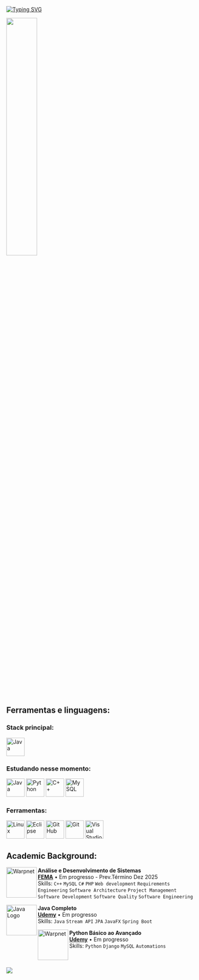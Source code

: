 [![Typing SVG](https://readme-typing-svg.herokuapp.com?color=110DF6&size=35&center=true&vCenter=true&width=1000&lines=Bem+Vindo!;Ao+meu+GitHub!;Meu+nome+é+João+Pedro+Pitarelo)](https://git.io/typing-svg)

<!--Stats-->
<div align="left" style="margin-bottom:200px">
  <img width=40%  align="center" src="https://github-readme-stats.vercel.app/api/top-langs/?username=JoaoPedroPitarelo&layout=compact&theme=transparent" />

</div>    
<br>

## Ferramentas e linguagens:
 
### Stack principal:
[<img height="48px" width="48px" alt="Java" src="https://skillicons.dev/icons?i=java"/>](https://www.java.com)

### Estudando nesse momento:
[<img height="48px" width="48px" alt="Java" src="https://skillicons.dev/icons?i=java"/>](https://www.java.com)
[<img height="48px" width="48px" alt="Python" src="https://skillicons.dev/icons?i=py"/>](https://www.python.org)
[<img height="48px" width="48px" alt="C++" src="https://skillicons.dev/icons?i=cpp"/>](https://cplusplus.com)
[<img height="48px" width="48px" alt="MySQL" src="https://skillicons.dev/icons?i=mysql"/>](https://www.mysql.com)

### Ferramentas:
[<img height="48px" width="48px" alt="Linux" src="https://skillicons.dev/icons?i=linux"/>](https://www.linuxfoundation.org)
[<img height="48px" width="48px" alt="Eclipse" src="https://skillicons.dev/icons?i=eclipse"/>](https://www.eclipse.org)
[<img height="48px" width="48px" alt="GitHub" src="https://skillicons.dev/icons?i=github"/>](https://github.com/)
[<img height="48px" width="48px" alt="Git" src="https://skillicons.dev/icons?i=git"/>](https://git-scm.com)
[<img height="48px" width="48px" alt="Visual Studio Code" src="https://skillicons.dev/icons?i=vscode"/>](https://code.visualstudio.com)

## Academic Background:
[<img align="left" height="80px" width="80px" alt="Warpnet" src="https://media.licdn.com/dms/image/C560BAQGInFydQ-6Lwg/company-logo_200_200/0/1632491306532?e=2147483647&v=beta&t=8Vwwv7ClUqSnuF71bktiZFb7YCM_e6p5BvFSWUj_5DQ"/>](https://fema.edu.br)
**Análise e Desenvolvimento de Sistemas** \
[**FEMA**](https://fema.edu.br)  • Em progresso - Prev.Término Dez 2025 \
Skills: `C++` `MySQL` `C#` `PHP` `Web development` `Requirements Engineering` `Software Architecture`
`Project Management` `Software Development` `Software Quality`
`Software Engineering`

[<img align="left" height="80px" width="80px" alt="Java Logo" src="https://cdn4.iconfinder.com/data/icons/logos-and-brands/512/181_Java_logo_logos-512.png"/>](https://www.udemy.com/user/joao-pedro-pitarelo/)
**Java Completo** \
[**Udemy**](https://www.udemy.com/user/joao-pedro-pitarelo/)  • Em progresso\
Skills: `Java` `Stream API` `JPA` `JavaFX` `Spring Boot` 

[<img align="left" height="80px" width="80px" alt="Warpnet" src="https://upload.wikimedia.org/wikipedia/commons/1/1f/Python_logo_01.svg"/>](https://www.udemy.com/user/joao-pedro-pitarelo/)
**Python Básico ao Avançado** \
[**Udemy**](https://www.udemy.com/user/joao-pedro-pitarelo/)  • Em progresso\
Skills: `Python` `Django` `MySQL` `Automations`

<br>
<br>

<div>
  <a href="https://www.linkedin.com/in/jo%C3%A3o-pedro-salmazo-pitarelo-b12b71264/" target="_blank"><img loading="lazy" src="https://img.shields.io/badge/-LinkedIn-%230077B5?style=for-the-badge&logo=linkedin&logoColor=white"></a>
</div>

